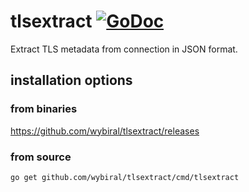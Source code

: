 # tlsextract [![GoDoc](http://www.godoc.org/github.com/wybiral/tlsextract?status.svg)](http://www.godoc.org/github.com/wybiral/tlsextract)
Extract TLS metadata from connection in JSON format.

## installation options

### from binaries

https://github.com/wybiral/tlsextract/releases

### from source

`go get github.com/wybiral/tlsextract/cmd/tlsextract`
